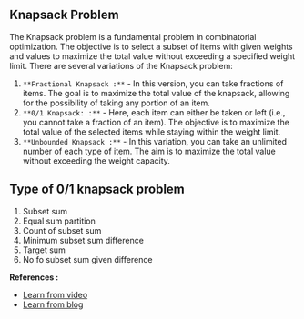 ## Knapsack Problem

The Knapsack problem is a fundamental problem in combinatorial optimization. The objective is to select a subset of items with given weights and values to maximize the total value without exceeding a specified weight limit. There are several variations of the Knapsack problem:

1. `**Fractional Knapsack :**` - In this version, you can take fractions of items. The goal is to maximize the total value of the knapsack, allowing for the possibility of taking any portion of an item.
2. `**0/1 Knapsack: :**` - Here, each item can either be taken or left (i.e., you cannot take a fraction of an item). The objective is to maximize the total value of the selected items while staying within the weight limit.
3. `**Unbounded Knapsack :**` - In this variation, you can take an unlimited number of each type of item. The aim is to maximize the total value without exceeding the weight capacity.

## Type of 0/1 knapsack problem

1. Subset sum
2. Equal sum partition
3. Count of subset sum
4. Minimum subset sum difference
5. Target sum
6. No fo subset sum given difference

**References :**

- [Learn from video](https://youtu.be/l02UxPYRmCQ?si=0alKhKUsJMwTB2Pp)
- [Learn from blog](https://www.geeksforgeeks.org/introduction-to-knapsack-problem-its-types-and-how-to-solve-them/)